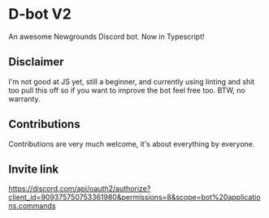 # D-bot V2

An awesome Newgrounds Discord bot. Now in Typescript!

## Disclaimer

I'm not good at JS yet, still a beginner, and currently using linting and shit too pull this off so if you want to improve the bot feel free too. BTW, no warranty.

## Contributions

Contributions are very much welcome, it's about everything by everyone.

## Invite link

https://discord.com/api/oauth2/authorize?client_id=909375750753361980&permissions=8&scope=bot%20applications.commands
